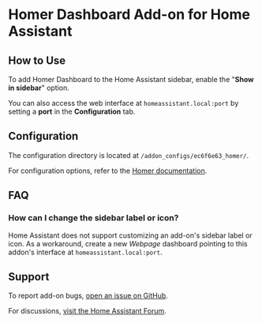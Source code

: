 # Homer Dashboard Add-on for Home Assistant  

## How to Use  
To add Homer Dashboard to the Home Assistant sidebar, enable the "**Show in sidebar**" option.  

You can also access the web interface at `homeassistant.local:port` by setting a **port** in the **Configuration** tab.  

## Configuration  
The configuration directory is located at `/addon_configs/ec6f6e63_homer/`.  

For configuration options, refer to the [Homer documentation](https://github.com/bastienwirtz/homer/blob/main/docs/configuration.md).  

## FAQ  

### How can I change the sidebar label or icon?  
Home Assistant does not support customizing an add-on's sidebar label or icon. As a workaround, create a new _Webpage_ dashboard pointing to this addon's interface at `homeassistant.local:port`.  

## Support  
To report add-on bugs, [open an issue on GitHub](https://github.com/Eskander/ha-addon-homer/issues).  

For discussions, [visit the Home Assistant Forum](https://community.home-assistant.io/t/homer-dashboard-add-on-for-home-assistant/815430?u=eskander).
